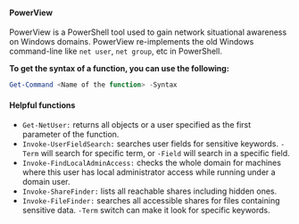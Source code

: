 #### PowerView
PowerView is a PowerShell tool used to gain network situational awareness on Windows domains. PowerView re-implements the old Windows command-line like `net user`, `net group`, etc in PowerShell.

**To get the syntax of a function, you can use the following:**
```powershell
Get-Command <Name of the function> -Syntax
```

#### Helpful functions
- `Get-NetUser:` returns all objects or a user specified as the first parameter of the function. 
- `Invoke-UserFieldSearch:` searches user fields for sensitive keywords. `-Term` will search for specific term, or `-Field` will search in a specific field.
- `Invoke-FindLocalAdminAccess:` checks the whole domain for machines where this user has local administrator access while running under a domain user.
- `Invoke-ShareFinder:` lists all reachable shares including hidden ones.
- `Invoke-FileFinder:` searches all accessible shares for files containing sensitive data. `-Term` switch can make it look for specific keywords.
